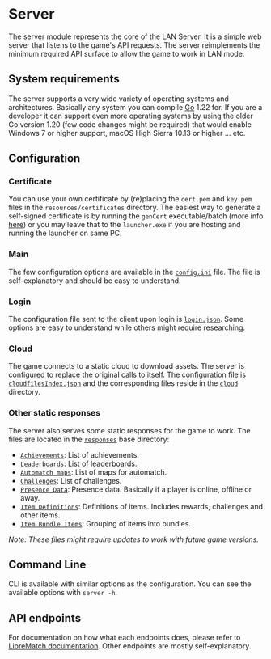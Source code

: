 # Server

The server module represents the core of the LAN Server. It is a simple web server that listens to the game's
API requests. The server reimplements the minimum required API surface to allow the game to work in LAN mode.

## System requirements

The server supports a very wide variety of operating systems and architectures. Basically any system you can
compile [Go](https://go.dev/wiki/MinimumRequirements) 1.22 for. If you are a developer it can support even more
operating systems by using the
older Go version 1.20 (few code changes might be required) that would enable Windows 7 or higher support, macOS
High Sierra 10.13 or higher ... etc.

## Configuration

### Certificate

You can use your own certificate by (re)placing the `cert.pem` and `key.pem` files in the `resources/certificates`
directory.
The easiest way to generate a self-signed certificate is by running the ``genCert`` executable/batch (more
info [here](../server-genCert)) or you may leave
that to
the ```launcher.exe``` if you are hosting and running the launcher on same PC.

### Main

The few configuration options are available in the [`config.ini`](resources/config/config.ini) file. The file is
self-explanatory and should be easy to understand.

### Login

The configuration file sent to the client upon login is [`login.json`](resources/config/login.json). Some options are
easy to understand while others might require researching.

### Cloud

The game connects to a static cloud to download assets. The server is configured to replace the original calls to
itself. The configuration file is [`cloudfilesIndex.json`](resources/config/cloudfilesIndex.json) and the corresponding
files reside in the [`cloud`](resources/responses/cloud) directory.

### Other static responses

The server also serves some static responses for the game to work. The files are located in
the [`responses`](resources/responses) base directory:

- [`Achievements`](resources/responses/achievements.json): List of achievements.
- [`Leaderboards`](resources/responses/leaderboards.json): List of leaderboards.
- [`Automatch maps`](resources/responses/automatchMaps.json): List of maps for automatch.
- [`Challenges`](resources/responses/challenges.json): List of challenges.
- [`Presence Data`](resources/responses/presenceData.json): Presence data. Basically if a player is online, offline or
  away.
- [`Item Definitions`](resources/responses/itemDefinitions.json): Definitions of items. Includes rewards, challenges and
  other items.
- [`Item Bundle Items`](resources/responses/itemBundleItems.json): Grouping of items into bundles.

*Note: These files might require updates to work with future game versions.*

## Command Line

CLI is available with similar options as the configuration. You can see the available options with
`server -h`.

## API endpoints

For documentation on how what each endpoints does, please refer
to [LibreMatch documentation](https://wiki.librematch.org/rlink/game/start). Other endpoints are mostly
self-explanatory.
